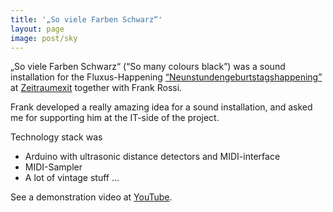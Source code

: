 ```yaml
---
title: '„So viele Farben Schwarz“'
layout: page
image: post/sky
---
```


„So viele Farben Schwarz“ (“So many colours black”) was a sound installation for the Fluxus-Happening
[“Neunstundengeburtstagshappening”](http://www.zeitraumexit.de/veranstaltung/happy-birthday-fluxus)
at [Zeitraumexit](http://www.zeitraumexit.de/) together with Frank Rossi.

Frank developed a really amazing idea for a sound installation, and asked me for supporting him at the IT-side
of the project.

Technology stack was

* Arduino with ultrasonic distance detectors and MIDI-interface
* MIDI-Sampler
* A lot of vintage stuff ...


See a demonstration video at
[YouTube](https://www.youtube.com/watch?v=P-XFIT2RwAo).
